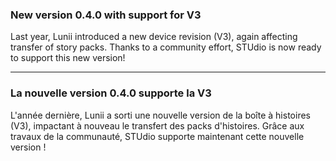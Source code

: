 ### New version 0.4.0 with support for V3

Last year, Lunii introduced a new device revision (V3), again affecting transfer of story packs.
Thanks to a community effort, STUdio is now ready to support this new version!

-----

### La nouvelle version 0.4.0 supporte la V3

L'année dernière, Lunii a sorti une nouvelle version de la boîte à histoires (V3), impactant à nouveau le transfert des packs d'histoires.
Grâce aux travaux de la communauté, STUdio supporte maintenant cette nouvelle version !
